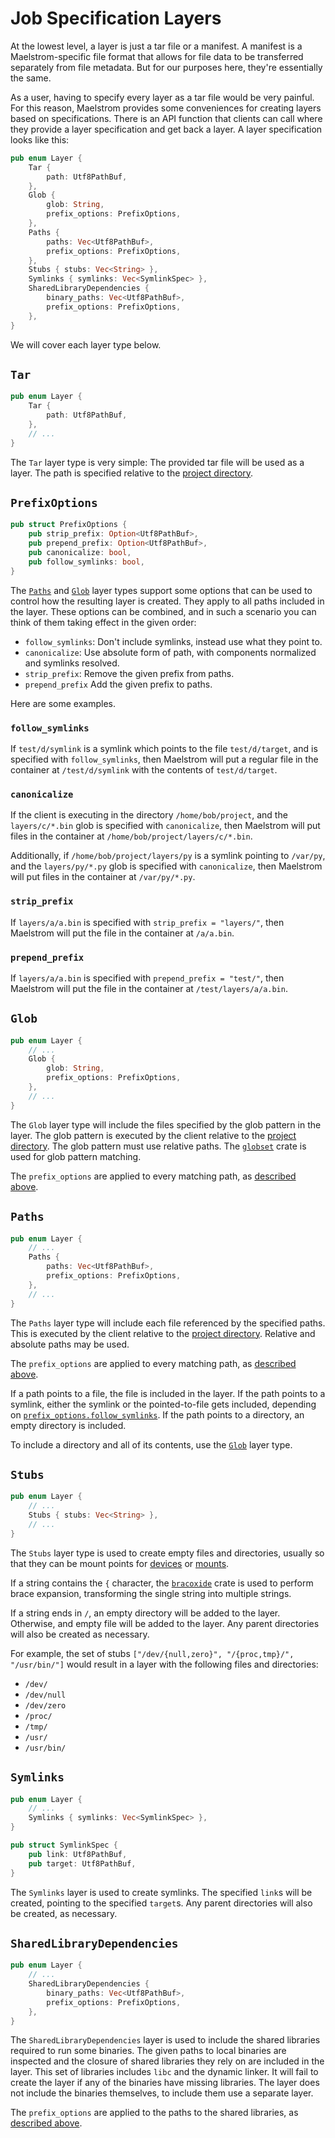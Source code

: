 # Job Specification Layers

At the lowest level, a layer is just a tar file or a manifest. A manifest is a
Maelstrom-specific file format that allows for file data to be transferred
separately from file metadata. But for our purposes here, they're essentially the
same.

As a user, having to specify every layer as a tar file would be very painful.
For this reason, Maelstrom provides some conveniences for creating layers based
on specifications. There is an API function that clients can call where they
provide a layer specification and get back a layer. A layer specification looks
like this:

```rust
pub enum Layer {
    Tar {
        path: Utf8PathBuf,
    },
    Glob {
        glob: String,
        prefix_options: PrefixOptions,
    },
    Paths {
        paths: Vec<Utf8PathBuf>,
        prefix_options: PrefixOptions,
    },
    Stubs { stubs: Vec<String> },
    Symlinks { symlinks: Vec<SymlinkSpec> },
    SharedLibraryDependencies {
        binary_paths: Vec<Utf8PathBuf>,
        prefix_options: PrefixOptions,
    },
}
```

We will cover each layer type below.

## `Tar`
```rust
pub enum Layer {
    Tar {
        path: Utf8PathBuf,
    },
    // ...
}
```

The `Tar` layer type is very simple: The provided tar file will be used as a
layer. The path is specified relative to the [project
directory](dirs.md#project-directory).

## `PrefixOptions`
```rust
pub struct PrefixOptions {
    pub strip_prefix: Option<Utf8PathBuf>,
    pub prepend_prefix: Option<Utf8PathBuf>,
    pub canonicalize: bool,
    pub follow_symlinks: bool,
}
```

The [`Paths`](#paths) and [`Glob`](#glob) layer types support some options that
can be used to control how the resulting layer is created. They apply to all
paths included in the layer. These options can be combined, and in such a
scenario you can think of them taking effect in the given order:
- `follow_symlinks`: Don't include symlinks, instead use what they point to.
- `canonicalize`: Use absolute form of path, with components normalized and
  symlinks resolved.
- `strip_prefix`: Remove the given prefix from paths.
- `prepend_prefix` Add the given prefix to paths.

Here are some examples.

### `follow_symlinks`

If `test/d/symlink` is a symlink which points to the file `test/d/target`, and
is specified with `follow_symlinks`, then Maelstrom will put a regular file in
the container at `/test/d/symlink` with the contents of `test/d/target`.

### `canonicalize`

If the client is executing in the directory `/home/bob/project`, and the
`layers/c/*.bin` glob is specified with `canonicalize`, then Maelstrom will put
files in the container at `/home/bob/project/layers/c/*.bin`.

Additionally, if `/home/bob/project/layers/py` is a symlink pointing to
`/var/py`, and the `layers/py/*.py` glob is specified with `canonicalize`, then
Maelstrom will put files in the container at `/var/py/*.py`.

### `strip_prefix`

If `layers/a/a.bin` is specified with `strip_prefix = "layers/"`, then Maelstrom
will put the file in the container at `/a/a.bin`.

### `prepend_prefix`

If `layers/a/a.bin` is specified with `prepend_prefix = "test/"`, then
Maelstrom will put the file in the container at `/test/layers/a/a.bin`.

## `Glob`
```rust
pub enum Layer {
    // ...
    Glob {
        glob: String,
        prefix_options: PrefixOptions,
    },
    // ...
}
```

The `Glob` layer type will include the files specified by the glob pattern in
the layer. The glob pattern is executed by the client relative to the [project
directory](dirs.md#project-directory). The glob pattern must use relative paths. The
[`globset`](https://docs.rs/globset/latest/globset/) crate is used for glob
pattern matching.

The `prefix_options` are applied to every matching path, as [described above](#prefixoptions).

## `Paths`
```rust
pub enum Layer {
    // ...
    Paths {
        paths: Vec<Utf8PathBuf>,
        prefix_options: PrefixOptions,
    },
    // ...
}
```

The `Paths` layer type will include each file referenced by the
specified paths. This is executed by the client relative to the [project
directory](dirs.md#project-directory). Relative and absolute paths may be used.

The `prefix_options` are applied to every matching path, as [described above](#prefixoptions).

If a path points to a file, the file is included in the layer. If the path
points to a symlink, either the symlink or the pointed-to-file gets included,
depending on [`prefix_options.follow_symlinks`](#follow_symlinks). If the path points to a
directory, an empty directory is included.

To include a directory and all of its contents, use the [`Glob`](#glob) layer
type.

## `Stubs`
```rust
pub enum Layer {
    // ...
    Stubs { stubs: Vec<String> },
    // ...
}
```

The `Stubs` layer type is used to create empty files and directories, usually
so that they can be mount points for [devices](spec.md#devices) or
[mounts](spec.md#mounts).

If a string contains the `{` character, the
[`bracoxide`](https://docs.rs/bracoxide/latest/bracoxide/) crate is used to
perform brace expansion, transforming the single string into multiple strings.

If a string ends in `/`, an empty directory will be added to the layer.
Otherwise, and empty file will be added to the layer. Any parent directories
will also be created as necessary.

For example, the set of stubs `["/dev/{null,zero}", "/{proc,tmp}/", "/usr/bin/"]` would
result in a layer with the following files and directories:
  - `/dev/`
  - `/dev/null`
  - `/dev/zero`
  - `/proc/`
  - `/tmp/`
  - `/usr/`
  - `/usr/bin/`

## `Symlinks`
```rust
pub enum Layer {
    // ...
    Symlinks { symlinks: Vec<SymlinkSpec> },
}

pub struct SymlinkSpec {
    pub link: Utf8PathBuf,
    pub target: Utf8PathBuf,
}
```

The `Symlinks` layer is used to create symlinks. The specified `link`s will be
created, pointing to the specified `target`s. Any parent directories will also
be created, as necessary.

## `SharedLibraryDependencies`
```rust
pub enum Layer {
    // ...
    SharedLibraryDependencies {
        binary_paths: Vec<Utf8PathBuf>,
        prefix_options: PrefixOptions,
    },
}
```

The `SharedLibraryDependencies` layer is used to include the shared libraries required to run some
binaries. The given paths to local binaries are inspected and the closure of shared libraries they
rely on are included in the layer. This set of libraries includes `libc` and the dynamic linker. It
will fail to create the layer if any of the binaries have missing libraries. The layer does not
include the binaries themselves, to include them use a separate layer.

The `prefix_options` are applied to the paths to the shared libraries, as [described
above](#prefixoptions).
